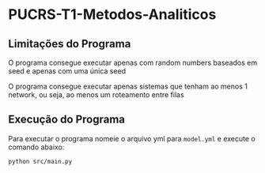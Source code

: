 # PUCRS-T1-Metodos-Analiticos

## Limitações do Programa

O programa consegue executar apenas com random numbers baseados em seed e apenas com uma única seed

O programa consegue executar apenas sistemas que tenham ao menos 1 network, ou seja, ao menos um roteamento entre filas

## Execução do Programa

Para executar o programa nomeie o arquivo yml para `model.yml` e execute o comando abaixo:

```bash
python src/main.py
```
